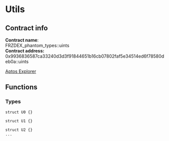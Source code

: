 # Utils

## Contract info

**Contract name**: \
FRZDEX\_phantom\_types::uints\
**Contract address:** 0x9936836587ca33240d3d3f91844651b16cb07802faf5e34514ed6f78580deb0a::uints

[Aptos Explorer](https://explorer.aptoslabs.com/account/0x9936836587ca33240d3d3f91844651b16cb07802faf5e34514ed6f78580deb0a/modules)

## Functions

### Types

```
struct U0 {}

struct U1 {}

struct U2 {}
...
```
